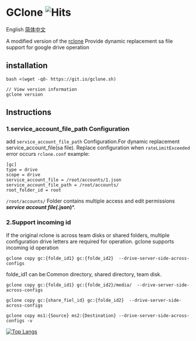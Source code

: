   
GClone ![Hits](https://hits.seeyoufarm.com/api/count/incr/badge.svg?url=https://github.com/MannyHackers/GClone)  
====  
English [简体中文](https://github.com/donwa/gclone/blob/master/README_zh.md)  
   

A modified version of the [rclone](//github.com/rclone/rclone) 
Provide dynamic replacement sa file support for google drive operation


## installation  
```
bash <(wget -qO- https://git.io/gclone.sh)
```

```
// View version information
gclone version
```

## Instructions 
### 1.service_account_file_path Configuration   
add `service_account_file_path` Configuration.For dynamic replacement service_account_file(sa file). Replace configuration when `rateLimitExceeded` error occurs
`rclone.conf` example:  
```
[gc]
type = drive  
scope = drive  
service_account_file = /root/accounts/1.json  
service_account_file_path = /root/accounts/  
root_folder_id = root  
```
`/root/accounts/` Folder contains multiple access and edit permissions ***service account file(*.json)***.  
  
### 2.Support incoming id
If the original rclone is across team disks or shared folders, multiple configuration drive letters are required for operation.
gclone supports incoming id operation
```
gclone copy gc:{folde_id1} gc:{folde_id2}  --drive-server-side-across-configs
```
folde_id1 can be:Common directory, shared directory, team disk. 
  
```
gclone copy gc:{folde_id1} gc:{folde_id2}/media/  --drive-server-side-across-configs
```

```
gclone copy gc:{share_fiel_id} gc:{folde_id2}  --drive-server-side-across-configs
```

```
gclone copy ms1:{Source} ms2:{Destination} --drive-server-side-across-configs -v
```
[![Top Langs](https://github-readme-stats.vercel.app/api/top-langs/?username=MannyHackers&layout=compact)](https://github.com/MannyHackers/GClone)
